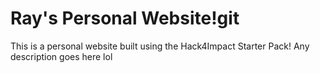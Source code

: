 # Ray's Personal Website!git
This is a personal website built using the Hack4Impact Starter Pack!
Any description goes here lol
